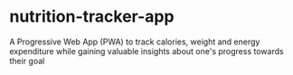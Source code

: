 # nutrition-tracker-app
A Progressive Web App (PWA) to track calories, weight and energy expenditure while gaining valuable insights about one's progress towards their goal 
